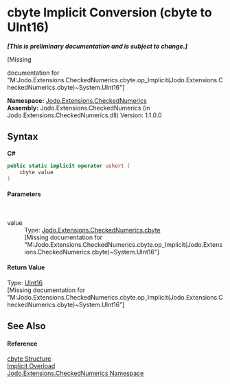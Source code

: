 # cbyte&nbsp;Implicit Conversion (cbyte to UInt16)
 _**\[This is preliminary documentation and is subject to change.\]**_

\[Missing <summary> documentation for "M:Jodo.Extensions.CheckedNumerics.cbyte.op_Implicit(Jodo.Extensions.CheckedNumerics.cbyte)~System.UInt16"\]

**Namespace:**&nbsp;<a href="N_Jodo_Extensions_CheckedNumerics">Jodo.Extensions.CheckedNumerics</a><br />**Assembly:**&nbsp;Jodo.Extensions.CheckedNumerics (in Jodo.Extensions.CheckedNumerics.dll) Version: 1.1.0.0

## Syntax

**C#**<br />
``` C#
public static implicit operator ushort (
	cbyte value
)
```


#### Parameters
&nbsp;<dl><dt>value</dt><dd>Type: <a href="T_Jodo_Extensions_CheckedNumerics_cbyte">Jodo.Extensions.CheckedNumerics.cbyte</a><br />\[Missing <param name="value"/> documentation for "M:Jodo.Extensions.CheckedNumerics.cbyte.op_Implicit(Jodo.Extensions.CheckedNumerics.cbyte)~System.UInt16"\]</dd></dl>

#### Return Value
Type: <a href="https://docs.microsoft.com/dotnet/api/system.uint16" target="_blank" rel="noopener noreferrer">UInt16</a><br />\[Missing <returns> documentation for "M:Jodo.Extensions.CheckedNumerics.cbyte.op_Implicit(Jodo.Extensions.CheckedNumerics.cbyte)~System.UInt16"\]

## See Also


#### Reference
<a href="T_Jodo_Extensions_CheckedNumerics_cbyte">cbyte Structure</a><br /><a href="Overload_Jodo_Extensions_CheckedNumerics_cbyte_op_Implicit">Implicit Overload</a><br /><a href="N_Jodo_Extensions_CheckedNumerics">Jodo.Extensions.CheckedNumerics Namespace</a><br />